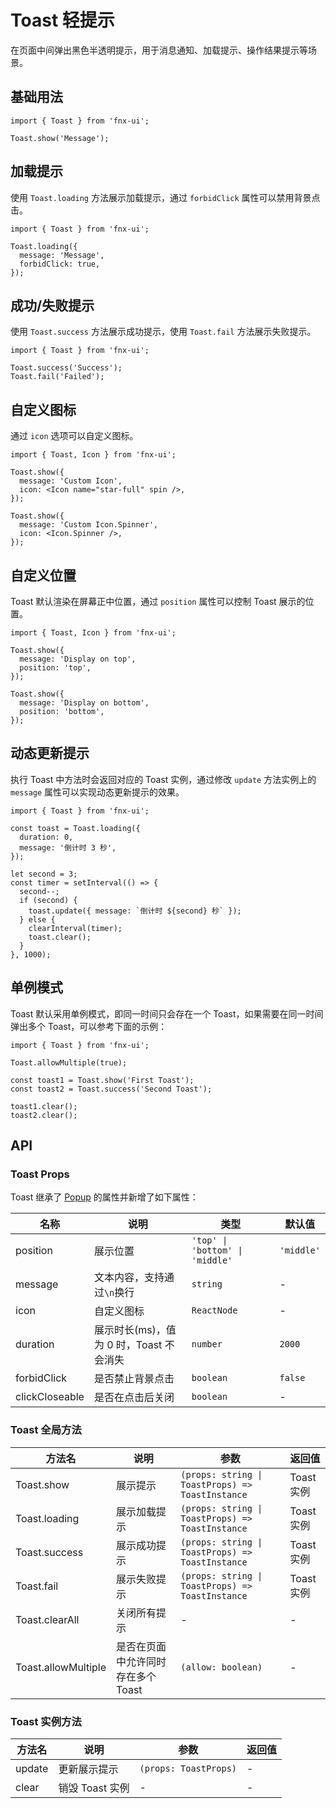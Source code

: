 # Toast 轻提示

在页面中间弹出黑色半透明提示，用于消息通知、加载提示、操作结果提示等场景。

## 基础用法

```tsx
import { Toast } from 'fnx-ui';

Toast.show('Message');
```

## 加载提示

使用 `Toast.loading` 方法展示加载提示，通过 `forbidClick` 属性可以禁用背景点击。

```tsx
import { Toast } from 'fnx-ui';

Toast.loading({
  message: 'Message',
  forbidClick: true,
});
```

## 成功/失败提示

使用 `Toast.success` 方法展示成功提示，使用 `Toast.fail` 方法展示失败提示。

```tsx
import { Toast } from 'fnx-ui';

Toast.success('Success');
Toast.fail('Failed');
```

## 自定义图标

通过 `icon` 选项可以自定义图标。

```tsx
import { Toast, Icon } from 'fnx-ui';

Toast.show({
  message: 'Custom Icon',
  icon: <Icon name="star-full" spin />,
});

Toast.show({
  message: 'Custom Icon.Spinner',
  icon: <Icon.Spinner />,
});
```

## 自定义位置

Toast 默认渲染在屏幕正中位置，通过 `position` 属性可以控制 Toast 展示的位置。

```tsx
import { Toast, Icon } from 'fnx-ui';

Toast.show({
  message: 'Display on top',
  position: 'top',
});

Toast.show({
  message: 'Display on bottom',
  position: 'bottom',
});
```

## 动态更新提示

执行 Toast 中方法时会返回对应的 Toast 实例，通过修改 `update` 方法实例上的 `message` 属性可以实现动态更新提示的效果。

```tsx
import { Toast } from 'fnx-ui';

const toast = Toast.loading({
  duration: 0,
  message: '倒计时 3 秒',
});

let second = 3;
const timer = setInterval(() => {
  second--;
  if (second) {
    toast.update({ message: `倒计时 ${second} 秒` });
  } else {
    clearInterval(timer);
    toast.clear();
  }
}, 1000);
```

## 单例模式

Toast 默认采用单例模式，即同一时间只会存在一个 Toast，如果需要在同一时间弹出多个 Toast，可以参考下面的示例：

```tsx
import { Toast } from 'fnx-ui';

Toast.allowMultiple(true);

const toast1 = Toast.show('First Toast');
const toast2 = Toast.success('Second Toast');

toast1.clear();
toast2.clear();
```

## API

### Toast Props

Toast 继承了 [Popup](#/zh-CN/components/popup) 的属性并新增了如下属性：

| 名称           | 说明                                    | 类型                            | 默认值     |
| -------------- | --------------------------------------- | ------------------------------- | ---------- |
| position       | 展示位置                                | `'top' \| 'bottom' \| 'middle'` | `'middle'` |
| message        | 文本内容，支持通过`\n`换行              | `string`                        | -          |
| icon           | 自定义图标                              | `ReactNode`                     | -          |
| duration       | 展示时长(ms)，值为 0 时，Toast 不会消失 | `number`                        | `2000`     |
| forbidClick    | 是否禁止背景点击                        | `boolean`                       | `false`    |
| clickCloseable | 是否在点击后关闭                        | `boolean`                       | -          |

### Toast 全局方法

| 方法名              | 说明                               | 参数                                             | 返回值     |
| ------------------- | ---------------------------------- | ------------------------------------------------ | ---------- |
| Toast.show          | 展示提示                           | `(props: string \| ToastProps) => ToastInstance` | Toast 实例 |
| Toast.loading       | 展示加载提示                       | `(props: string \| ToastProps) => ToastInstance` | Toast 实例 |
| Toast.success       | 展示成功提示                       | `(props: string \| ToastProps) => ToastInstance` | Toast 实例 |
| Toast.fail          | 展示失败提示                       | `(props: string \| ToastProps) => ToastInstance` | Toast 实例 |
| Toast.clearAll      | 关闭所有提示                       | -                                                | -          |
| Toast.allowMultiple | 是否在页面中允许同时存在多个 Toast | `(allow: boolean)`                               | -          |

### Toast 实例方法

| 方法名 | 说明            | 参数                  | 返回值 |
| ------ | --------------- | --------------------- | ------ |
| update | 更新展示提示    | `(props: ToastProps)` | -      |
| clear  | 销毁 Toast 实例 | -                     | -      |
